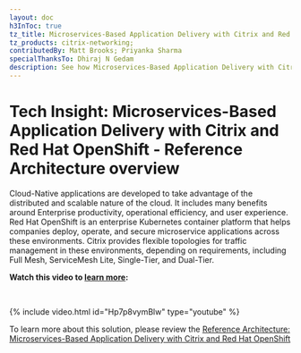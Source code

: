 ```yaml
---
layout: doc
h3InToc: true
tz_title: Microservices-Based Application Delivery with Citrix and Red Hat OpenShift - Reference Architecture overview
tz_products: citrix-networking;
contributedBy: Matt Brooks; Priyanka Sharma
specialThanksTo: Dhiraj N Gedam
description: See how Microservices-Based Application Delivery with Citrix and Red Hat OpenShift can provide reliable, and scalable delivery of Microservices.
---
```

# Tech Insight: Microservices-Based Application Delivery with Citrix and Red Hat OpenShift - Reference Architecture overview

Cloud-Native applications are developed to take advantage of the distributed and scalable nature of the cloud. It includes many benefits around Enterprise productivity, operational efficiency, and user experience. Red Hat OpenShift is an enterprise Kubernetes container platform that helps companies deploy, operate, and secure microservice applications across these environments. Citrix provides flexible topologies for traffic management in these environments, depending on requirements, including Full Mesh, ServiceMesh Lite, Single-Tier, and Dual-Tier.

**Watch this video to [learn more](https://www.youtube.com/watch?v=Hp7p8vymBlw):**

&nbsp;

{% include video.html id="Hp7p8vymBlw" type="youtube" %}

To learn more about this solution, please review the [Reference Architecture: Microservices-Based Application Delivery with Citrix and Red Hat OpenShift](/en-us/tech-zone/design/reference-architectures/microservices-citrix-red-hat-openshift.html)
